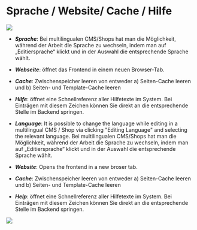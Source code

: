 # Sprache / Website/ Cache / Hilfe

![](bild25.png)

* ***Sprache***: Bei multilingualen CMS/Shops hat man die Möglichkeit, während der Arbeit die Sprache zu wechseln, indem man auf „Editiersprache“ klickt und in der Auswahl die entsprechende Sprache wählt.
* ***Webseite***: öffnet das Frontend in einem neuen Browser-Tab.
* ***Cache***: Zwischenspeicher leeren von entweder a) Seiten-Cache leeren und b) Seiten- und Template-Cache leeren
* ***Hilfe***: öffnet eine Schnellreferenz aller Hilfetexte im System. Bei Einträgen mit diesem Zeichen können Sie direkt an die entsprechende Stelle im Backend springen.



* ***Language***: It is possible to change the language while editing in a multilingual CMS / Shop via clicking "Editing Language" and selecting the relevant language. Bei multilingualen CMS/Shops hat man die Möglichkeit, während der Arbeit die Sprache zu wechseln, indem man auf „Editiersprache“ klickt und in der Auswahl die entsprechende Sprache wählt.
* ***Website***: Opens the frontend in a new broser tab.
* ***Cache***: Zwischenspeicher leeren von entweder a) Seiten-Cache leeren und b) Seiten- und Template-Cache leeren
* ***Help***: öffnet eine Schnellreferenz aller Hilfetexte im System. Bei Einträgen mit diesem Zeichen können Sie direkt an die entsprechende Stelle im Backend springen.

![](bild26.png)




